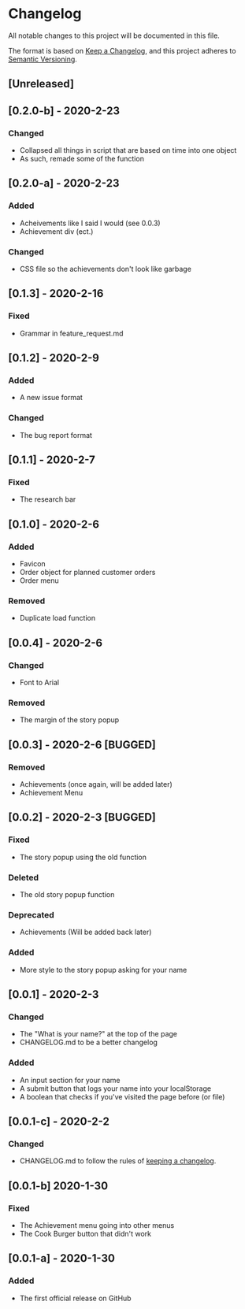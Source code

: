 # Changelog
All notable changes to this project will be documented in this file.

The format is based on [Keep a Changelog](https://keepachangelog.com/en/1.0.0/),
and this project adheres to [Semantic Versioning](https://semver.org/spec/v2.0.0.html).

## [Unreleased]

## [0.2.0-b] - 2020-2-23
### Changed
- Collapsed all things in script that are based on time into one object
- As such, remade some of the function

## [0.2.0-a] - 2020-2-23
### Added
- Acheivements like I said I would (see 0.0.3)
- Achievement div (ect.)
### Changed
- CSS file so the achievements don't look like garbage

## [0.1.3] - 2020-2-16
### Fixed
- Grammar in feature_request.md

## [0.1.2] - 2020-2-9
### Added
- A new issue format
### Changed
- The bug report format

## [0.1.1] - 2020-2-7
### Fixed
- The research bar

## [0.1.0] - 2020-2-6
### Added
- Favicon
- Order object for planned customer orders
- Order menu
### Removed
- Duplicate load function

## [0.0.4] - 2020-2-6
### Changed
- Font to Arial
### Removed
- The margin of the story popup

## [0.0.3] - 2020-2-6 [BUGGED]
### Removed
- Achievements (once again, will be added later)
- Achievement Menu

## [0.0.2] - 2020-2-3 [BUGGED]
### Fixed
- The story popup using the old function
### Deleted
- The old story popup function
### Deprecated
- Achievements (Will be added back later)
### Added
- More style to the story popup asking for your name

## [0.0.1] - 2020-2-3
### Changed
- The "What is your name?" at the top of the page
- CHANGELOG.md to be a better changelog
### Added
- An input section for your name
- A submit button that logs your name into your localStorage
- A boolean that checks if you've visited the page before (or file)

## [0.0.1-c] - 2020-2-2
### Changed
- CHANGELOG.md to follow the rules of [keeping a changelog](https://keepachangelog.com/en/1.0.0/).

## [0.0.1-b] 2020-1-30
### Fixed
- The Achievement menu going into other menus
- The Cook Burger button that didn't work

## [0.0.1-a] - 2020-1-30
### Added
- The first official release on GitHub